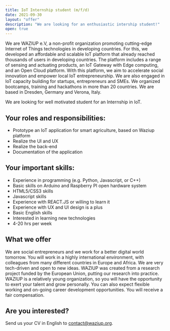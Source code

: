 ```yaml
---
title: IoT Internship student (m/f/d)
date: 2021-09-30
layout: "offer"
description: "We are looking for an enthusiastic intership student!"
open: true
---
```


We are WAZIUP e.V, a non-profit organization promoting cutting-edge Internet of Things technologies in developing countries.
For this, we developed an affordable and scalable IoT platform that already reached thousands of users in developing countries.
The platform includes a range of sensing and actuating products, an IoT Gateway with Edge computing, and an Open Cloud platform.
With this platform, we aim to accelerate social innovation and empower local IoT entrepreneurship.
We are also engaged in IoT capacity building for startups, entrepreneurs and SMEs.
We organized bootcamps, training and hackathons in more than 20 countries. We are based in Dresden, Germany and Verona, Italy.

We are looking for well motivated student for an Internship in IoT.

Your roles and responsibilities:
--------------------------------

- Prototype an IoT application for smart agriculture, based on Waziup platform
- Realize the UI and UX
- Realize the back-end
- Documentation of the application

Your important skills:
----------------------

- Experience in programming (e.g. Python, Javascript, or C++)
- Basic skills on Arduino and Raspberry PI open hardware system
- HTML5/CSS3 skills
- Javascript skills
- Experience with REACT.JS or willing to learn it
- Experience with UX and UI design is a plus
- Basic English skills
- Interested in learning new technologies
- 4-20 hrs per week

What we offer
-------------

We are social entrepreneurs and we work for a better digital world tomorrow.
You will work in a highly international environment, with colleagues from many different countries in Europe and Africa.
We are very tech-driven and open to new ideas.
WAZIUP was created from a research project funded by the European Union, putting our research into practice.
WAZIUP is a relatively young organization, so you will have the opportunity to exert your talent and grow personally.
You can also expect flexible working and on-going career development opportunities.
You will receive a fair compensation.

Are you interested?
-------------------

Send us your CV in English to contact@waziup.org.



